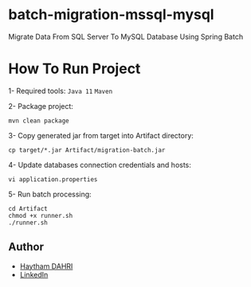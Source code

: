 # batch-migration-mssql-mysql
Migrate Data From SQL Server To MySQL Database Using Spring Batch

# How To Run Project
1- Required tools:
`Java 11` `Maven`

2- Package project: 
```console
mvn clean package
```
3- Copy generated jar from target into Artifact directory: 
```console
cp target/*.jar Artifact/migration-batch.jar
```
4- Update databases connection credentials and hosts:
```console
vi application.properties 
```
5- Run batch processing: 
```console
cd Artifact
chmod +x runner.sh
./runner.sh
```

## Author
- [Haytham DAHRI](https://www.github.com/haythamdahri)
- [LinkedIn](https://www.linkedin.com/in/haytham-dahri/)